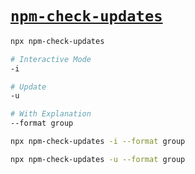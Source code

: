 # [`npm-check-updates`](https://www.npmjs.com/package/npm-check-updates)


```bash
npx npm-check-updates

# Interactive Mode
-i

# Update
-u

# With Explanation
--format group
```

```bash
npx npm-check-updates -i --format group

npx npm-check-updates -u --format group
```